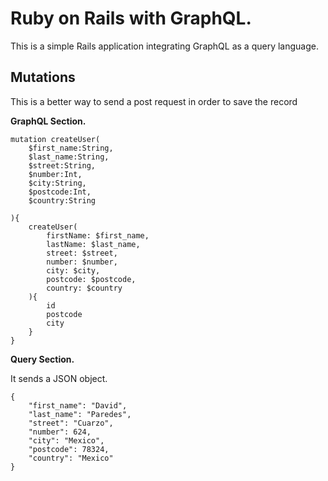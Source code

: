# Ruby on Rails with GraphQL.

This is a simple Rails application integrating GraphQL as a query language.

## Mutations

This is a better way to send a post request in order to save the record

**GraphQL Section.**

```
mutation createUser(
	$first_name:String,
	$last_name:String,
	$street:String,
	$number:Int,
	$city:String,
	$postcode:Int,
	$country:String

){
	createUser(
		firstName: $first_name,
		lastName: $last_name,
		street: $street,
		number: $number,
		city: $city,
		postcode: $postcode,
		country: $country
	){
		id
		postcode
		city
	}
}
```

**Query Section.**

It sends a JSON object.

```
{
	"first_name": "David",
	"last_name": "Paredes",
	"street": "Cuarzo",
	"number": 624,
	"city": "Mexico",
	"postcode": 78324,
	"country": "Mexico"
}
```
